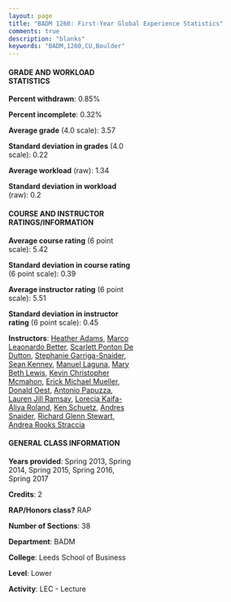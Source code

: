 ```yaml
---
layout: page
title: "BADM 1260: First-Year Global Experience Statistics"
comments: true
description: "blanks"
keywords: "BADM,1260,CU,Boulder"
---
```

<head>
<script src="https://ajax.googleapis.com/ajax/libs/jquery/2.1.3/jquery.min.js"></script>
<script src="https://dl.dropboxusercontent.com/s/pc42nxpaw1ea4o9/highcharts.js?dl=0"></script>
<!-- <script src="../assets/js/highcharts.js"></script> -->
<style type="text/css">@font-face {
	font-family: "Bebas Neue";
	src: url(https://www.filehosting.org/file/details/544349/BebasNeue Regular.otf) format("opentype");
	}
	h1.Bebas { 
		font-family: "Bebas Neue", Verdana, Tahoma;
	}
</style>
</head>
<body>
	<div id="container" style="float: right; width: 45%; height: 88%; margin-left: 2.5%; margin-right: 2.5%;"></div>
	<script language="JavaScript">
		$(document).ready(function() {
		var chart = {type: 'column'};
		var title = {text: 'Grade Distribution'};
		var xAxis = {categories: ['A','B','C','D','F'],crosshair: true};
		var yAxis = {min: 0,title: {text: 'Percentage'}};
		var tooltip = {headerFormat: '<center><b><span style="font-size:20px">{point.key}</span></b></center>',
		               pointFormat: '<td style="padding:0"><b>{point.y:.1f}%</b></td>',
		               footerFormat: '</table>',shared: true,useHTML: true};
		var plotOptions = {column: {pointPadding: 0.0,borderWidth: 0}};  
		var credits = {enabled: false};var series= [{name: 'Percent',data: [64.33,33.18,1.88,0.34,0.27,]}];
		var json = {};
		json.chart = chart;
		json.title = title;
		json.tooltip = tooltip;
		json.xAxis = xAxis;
		json.yAxis = yAxis;  
		json.series = series;
		json.plotOptions = plotOptions;  
		json.credits = credits;
		$('#container').highcharts(json);
	});
	</script>
</body>
			   
#### GRADE AND WORKLOAD STATISTICS

**Percent withdrawn**: 0.85%

**Percent incomplete**: 0.32%

**Average grade** (4.0 scale): 3.57

**Standard deviation in grades** (4.0 scale): 0.22

**Average workload** (raw): 1.34

**Standard deviation in workload** (raw): 0.2

#### COURSE AND INSTRUCTOR RATINGS/INFORMATION

**Average course rating** (6 point scale): 5.42

**Standard deviation in course rating** (6 point scale): 0.39

**Average instructor rating** (6 point scale): 5.51

**Standard deviation in instructor rating** (6 point scale): 0.45

**Instructors**: <a href='../../instructors/Heather_Adams'>Heather Adams</a>, <a href='../../instructors/Marco_Leaonardo_Better'>Marco Leaonardo Better</a>, <a href='../../instructors/Scarlett_Ponton_De_Dutton'>Scarlett Ponton De Dutton</a>, <a href='../../instructors/Stephanie_Garriga-Snaider'>Stephanie Garriga-Snaider</a>, <a href='../../instructors/Sean_Kenney'>Sean Kenney</a>, <a href='../../instructors/Manuel_Laguna'>Manuel Laguna</a>, <a href='../../instructors/Mary_Beth_Lewis'>Mary Beth Lewis</a>, <a href='../../instructors/Kevin_Christopher_Mcmahon'>Kevin Christopher Mcmahon</a>, <a href='../../instructors/Erick_Michael_Mueller'>Erick Michael Mueller</a>, <a href='../../instructors/Donald_Oest'>Donald Oest</a>, <a href='../../instructors/Antonio_Papuzza'>Antonio Papuzza</a>, <a href='../../instructors/Lauren_Jill_Ramsay'>Lauren Jill Ramsay</a>, <a href='../../instructors/Lorecia_Kaifa-Aliya_Roland'>Lorecia Kaifa-Aliya Roland</a>, <a href='../../instructors/Ken_Schuetz'>Ken Schuetz</a>, <a href='../../instructors/Andres_Snaider'>Andres Snaider</a>, <a href='../../instructors/Richard_Glenn_Stewart'>Richard Glenn Stewart</a>, <a href='../../instructors/Andrea_Rooks_Straccia'>Andrea Rooks Straccia</a>

#### GENERAL CLASS INFORMATION

**Years provided**: Spring 2013, Spring 2014, Spring 2015, Spring 2016, Spring 2017

**Credits**: 2

**RAP/Honors class?** RAP

**Number of Sections**: 38

**Department**: BADM

**College**: Leeds School of Business

**Level**: Lower

**Activity**: LEC - Lecture
